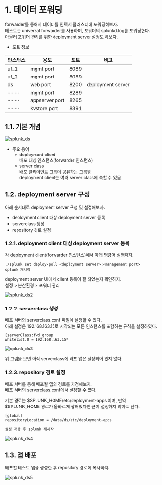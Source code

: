 # 1. 데이터 포워딩

forwarder를 통해서 데이터를 인덱서 클러스터에 포워딩해보자.  
테스트는 universal forwarder를 사용하며, 포워더의 splunkd.log를 포워딩한다.  
아울러 포워더 관리를 위한 deployment server 설정도 해보자.  

- 포트 정보  

인스턴스|용도|포트|비고
---- | ---- | ---- | ----
uf_1|mgmt port|8089|
uf_2|mgmt port|8089|
ds|web port|8200|deployment server
----|mgmt port|8289|
----|appserver port|8265|
----|kvstore port|8391|

## 1.1. 기본 개념

![splunk_ds](https://user-images.githubusercontent.com/6319057/47540078-4c705580-d90e-11e8-88b0-27857f0a7008.PNG)

- 주요 용어  
  - deployment client  
  배포 대상 인스턴스(forwarder 인스턴스)
  - server class  
  배포 클라이언트 그룹이 공유하는 그룹임  
  deployment client는 여러 server class에 속할 수 있음  
  
## 1.2. deployment server 구성

아래 순서대로 deployment server 구성 및 설정해보자.

- deployment client 대상 deployment server 등록  
- serverclass 생성  
- repository 경로 설정  

### 1.2.1. deployment client 대상 deployment server 등록

각 deployment client(forwarder 인스턴스)에서 아래 명령어 실행하자.  

```
./splunk set deploy-poll <deployment server>:<management port>
splunk 재시작
```

deployment server UI에서 client 등록이 잘 되었는지 확인하자.  
설정 > 분산환경 > 포워더 관리  

![splunk_ds2](https://user-images.githubusercontent.com/6319057/47540562-bc7fdb00-d910-11e8-9700-17841bbd890d.PNG)

### 1.2.2. serverclass 생성

배포 서버의 serverclass.conf 파일에 설정할 수 있다.  
아래 설정은 192.168.163.15로 시작되는 모든 인스턴스를 포함하는 규칙을 설정하였다.  

```
[serverClass:fwd_group]
whitelist.0 = 192.168.163.15*
```

![splunk_ds3](https://user-images.githubusercontent.com/6319057/47540887-0e753080-d912-11e8-9fb3-57f6d76b35af.PNG)

위 그림을 보면 아직 serverclass에 배포 앱은 설정되어 있지 않다.  

### 1.2.3. repository 경로 설정

배포 서버를 통해 배포될 앱의 경로를 지정해보자.  
배포 서버의 serverclass.conf에서 설정할 수 있다.  

기본 경로는 $SPLUNK_HOME/etc/deployment-apps 이며, 만약 $SPLUNK_HOME 경로가 올바르게 잡혀있다면 굳이 설정하지 않아도 된다.  

```
[global]
repositoryLocation = /data/ds/etc/deployment-apps

설정 저장 후 splunk 재시작
```

![splunk_ds4](https://user-images.githubusercontent.com/6319057/47541127-1c778100-d913-11e8-9a2a-7ed80b7e2e40.PNG)

## 1.3. 앱 배포

배포할 테스트 앱을 생성한 후 repository 경로에 복사하자.  

![splunk_ds5](https://user-images.githubusercontent.com/6319057/47541600-c7d50580-d914-11e8-9316-fe14c64a35c4.PNG)

